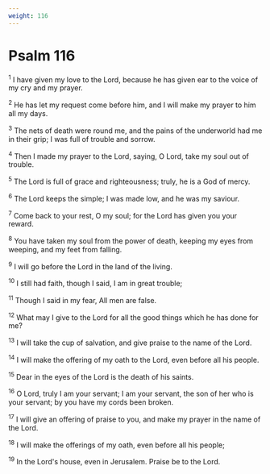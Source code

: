 ```yaml
---
weight: 116
---
```


# Psalm 116

<sup>1</sup> I have given my love to the Lord, because he has given ear to the voice of my cry and my prayer. 

<sup>2</sup> He has let my request come before him, and I will make my prayer to him all my days. 

<sup>3</sup> The nets of death were round me, and the pains of the underworld had me in their grip; I was full of trouble and sorrow. 

<sup>4</sup> Then I made my prayer to the Lord, saying, O Lord, take my soul out of trouble. 

<sup>5</sup> The Lord is full of grace and righteousness; truly, he is a God of mercy. 

<sup>6</sup> The Lord keeps the simple; I was made low, and he was my saviour. 

<sup>7</sup> Come back to your rest, O my soul; for the Lord has given you your reward. 

<sup>8</sup> You have taken my soul from the power of death, keeping my eyes from weeping, and my feet from falling. 

<sup>9</sup> I will go before the Lord in the land of the living. 

<sup>10</sup> I still had faith, though I said, I am in great trouble; 

<sup>11</sup> Though I said in my fear, All men are false. 

<sup>12</sup> What may I give to the Lord for all the good things which he has done for me? 

<sup>13</sup> I will take the cup of salvation, and give praise to the name of the Lord. 

<sup>14</sup> I will make the offering of my oath to the Lord, even before all his people. 

<sup>15</sup> Dear in the eyes of the Lord is the death of his saints. 

<sup>16</sup> O Lord, truly I am your servant; I am your servant, the son of her who is your servant; by you have my cords been broken. 

<sup>17</sup> I will give an offering of praise to you, and make my prayer in the name of the Lord. 

<sup>18</sup> I will make the offerings of my oath, even before all his people; 

<sup>19</sup> In the Lord's house, even in Jerusalem. Praise be to the Lord. 


